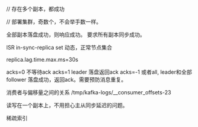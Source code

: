 



// 存在多个副本，都成功

// 部署集群，奇数个，不会举手数一样。


全部副本落盘成功，则响应成功。
要求所有副本同步成功。

ISR in-sync-replica set  动态，正常节点集合

replica.lag.time.max.ms=30s



acks=0 不等待ack
acks=1 leader 落盘返回ack
acks=-1 或者all, leader和全部follower 落盘成功，返回ack。需要预防消息重复。



消费者与偏移量之间的关系 /tmp/kafka-logs/__consumer_offsets-23


读写在一个副本上，不用担心主从同步延迟的问题。


稀疏索引






